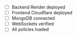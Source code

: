 - [ ] Backend Render deployed
- [ ] Frontend Cloudflare deployed
- [ ] MongoDB connected
- [ ] WebSockets verified
- [ ] All policies loaded